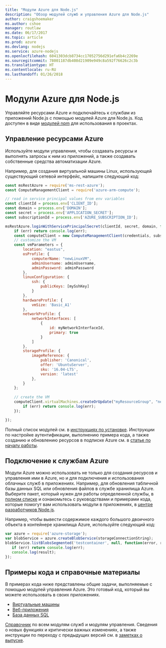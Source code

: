 ```yaml
---
title: "Модули Azure для Node.js"
description: "Обзор модулей служб и управления Azure для Node.js"
author: craigshoemaker
ms.author: cshoe
manager: routlaw
ms.date: 06/17/2017
ms.topic: article
ms.prod: azure
ms.devlang: nodejs
ms.service: azure-nodejs
ms.openlocfilehash: 6041303dcb8734cc17052756d291efa6b4c2269e
ms.sourcegitcommit: 78001187db408d21909e949c8a592f76626c2c3b
ms.translationtype: HT
ms.contentlocale: ru-RU
ms.lasthandoff: 01/26/2018
---
```

# <a name="azure-modules-for-nodejs"></a>Модули Azure для Node.js

Управляйте ресурсами Azure и подключайтесь к службам из приложений Node.js с помощью модулей Azure для Node.js. Код доступен в виде [модулей npm](node-sdk-azure-install.md) для использования в проектах. 

## <a name="manage-azure-resources"></a>Управление ресурсами Azure

Используйте модули управления, чтобы создавать ресурсы и выполнять запросы к ним из приложений, а также создавать собственные средства автоматизации Azure. 

Например, для создания виртуальной машины Linux, использующей существующий сетевой интерфейс, напишите следующий код:

```javascript
const msRestAzure = require('ms-rest-azure');
const ComputeManagementClient = require('azure-arm-compute');

// read in service principal values from env variables
const clientId = process.env['CLIENT_ID'];
const domain = process.env['DOMAIN'];
const secret = process.env['APPLICATION_SECRET'];
const subscriptionId = process.env['AZURE_SUBSCRIPTION_ID'];

msRestAzure.loginWithServicePrincipalSecret(clientId, secret, domain, function (err, credentials, subscriptions) {
    if (err) return console.log(err);
    const computeClient = new ComputeManagementClient(credentials, subscriptionId);
    // customize the VM 
    const vmParameters = {
        location: "eastus",
        osProfile: {
            computerName: "newLinuxVM",
            adminUsername: adminUsername,
            adminPassword: adminPassword
        },
        linuxConfiguration: {
            ssh: {
                publicKeys: [mySshKey]
            }
        },
        hardwareProfile: {
            vmSize: 'Basic_A1'
        },
        networkProfile: {
            networkInterfaces: [
                {
                    id: myNetworkInterfaceId,
                    primary: true
                }
            ]
        },
        storageProfile: {
            imageReference: {
                publisher: 'Canonical',
                offer: 'UbuntuServer',
                sku: '16.04-LTS',
                version: 'latest'
            },
        }
    };
 
    // create the VM
    computeClient.virtualMachines.createOrUpdate("myResourceGroup", "newLinuxVM", vmParameters, function (err, data) {
        if (err) return console.log(err);
    });

});
```

Полный список модулей см. в [инструкциях по установке](node-sdk-azure-install.md). Инструкции по настройке аутентификации, выполнению примера кода, а также созданию и обновлению ресурсов в подписке Azure см. в [статье по началу работы](node-sdk-azure-get-started.md). 

## <a name="connect-to-azure-services"></a>Подключение к службам Azure

Модули Azure можно использовать не только для создания ресурсов и управления ими в Azure, но и для подключения и использования облачных служб в приложениях. Например, для обновления табличной базы данных SQL или обновления файлов в службе хранилища Azure. Выберите пакет, который нужен для работы определенной службы, в [полном списке](node-sdk-azure-install.md) и ознакомьтесь с руководствами и примерами кода, которые помогут вам использовать модули в приложениях, в [центре разработчиков Node.js](https://azure.microsoft.com/develop/nodejs/).

Например, чтобы вывести содержимое каждого большого двоичного объекта в контейнере хранилища Azure, используйте следующий код:

```javascript
var azure = require('azure-storage');
var blobService = azure.createBlobService(storageConnectionString);
blobService.listBlobsSegmented('testcontainer', null, function(error, result, response) {
   if (err) return console.log(err);
   console.log(result);
});
```

## <a name="sample-code-and-reference"></a>Примеры кода и справочные материалы

В примерах кода ниже представлены общие задачи, выполняемые с помощью модулей управления Azure. Это готовый код, который вы можете использовать в своих приложениях.

- [Виртуальные машины](node-samples-services-compute.md)
- [Веб-приложения](node-samples-services-web-and-mobile.md)
- [База данных SQL](node-samples-services-database.md)
   
[Справочник](https://docs.microsoft.com/javascript/api) по всем модулям служб и модулям управления. Сведения о новых функциях и критически важных изменениях, а также инструкции по переходу с предыдущих версий см. в [заметках о выпуске](https://github.com/Azure/azure-sdk-for-node/releases).